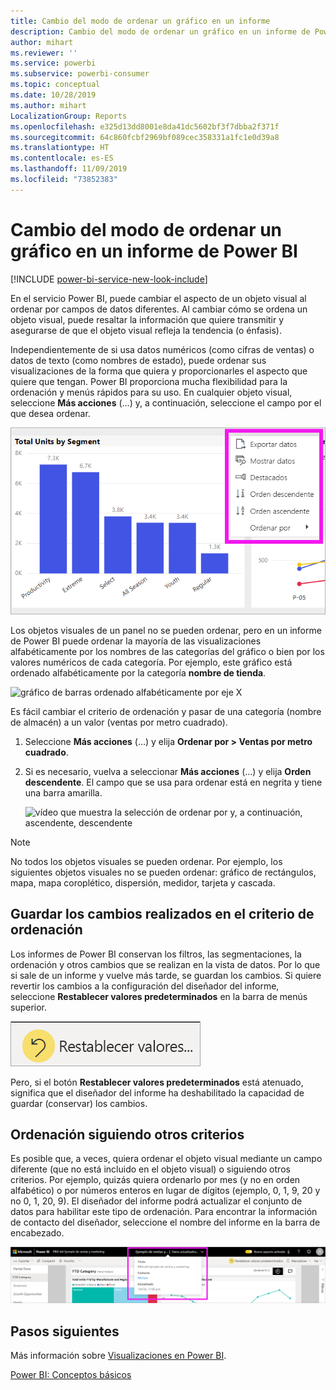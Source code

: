 ```yaml
---
title: Cambio del modo de ordenar un gráfico en un informe
description: Cambio del modo de ordenar un gráfico en un informe de Power BI
author: mihart
ms.reviewer: ''
ms.service: powerbi
ms.subservice: powerbi-consumer
ms.topic: conceptual
ms.date: 10/28/2019
ms.author: mihart
LocalizationGroup: Reports
ms.openlocfilehash: e325d13dd8001e8da41dc5602bf3f7dbba2f371f
ms.sourcegitcommit: 64c860fcbf2969bf089cec358331a1fc1e0d39a8
ms.translationtype: HT
ms.contentlocale: es-ES
ms.lasthandoff: 11/09/2019
ms.locfileid: "73852383"
---
```

# <a name="change-how-a-chart-is-sorted-in-a-power-bi-report"></a>Cambio del modo de ordenar un gráfico en un informe de Power BI

[!INCLUDE [power-bi-service-new-look-include](../includes/power-bi-service-new-look-include.md)]

En el servicio Power BI, puede cambiar el aspecto de un objeto visual al ordenar por campos de datos diferentes. Al cambiar cómo se ordena un objeto visual, puede resaltar la información que quiere transmitir y asegurarse de que el objeto visual refleja la tendencia (o énfasis).

Independientemente de si usa datos numéricos (como cifras de ventas) o datos de texto (como nombres de estado), puede ordenar sus visualizaciones de la forma que quiera y proporcionarles el aspecto que quiere que tengan. Power BI proporciona mucha flexibilidad para la ordenación y menús rápidos para su uso. En cualquier objeto visual, seleccione **Más acciones** (...) y, a continuación, seleccione el campo por el que desea ordenar.

![gráfico de barras ordenado alfabéticamente por eje X](media/end-user-change-sort/power-bi-more-actions.png)

Los objetos visuales de un panel no se pueden ordenar, pero en un informe de Power BI puede ordenar la mayoría de las visualizaciones alfabéticamente por los nombres de las categorías del gráfico o bien por los valores numéricos de cada categoría. Por ejemplo, este gráfico está ordenado alfabéticamente por la categoría **nombre de tienda**.

![gráfico de barras ordenado alfabéticamente por eje X](media/end-user-change-sort/pbi-chartsortcategory.png)

Es fácil cambiar el criterio de ordenación y pasar de una categoría (nombre de almacén) a un valor (ventas por metro cuadrado).

1. Seleccione **Más acciones** (…) y elija **Ordenar por > Ventas por metro cuadrado**.
2. Si es necesario, vuelva a seleccionar **Más acciones** (...) y elija **Orden descendente**. El campo que se usa para ordenar está en negrita y tiene una barra amarilla.

   ![vídeo que muestra la selección de ordenar por y, a continuación, ascendente, descendente](media/end-user-change-sort/sort.gif)

> [!NOTE]
> No todos los objetos visuales se pueden ordenar. Por ejemplo, los siguientes objetos visuales no se pueden ordenar: gráfico de rectángulos, mapa, mapa coroplético, dispersión, medidor, tarjeta y cascada.

## <a name="saving-changes-you-make-to-sort-order"></a>Guardar los cambios realizados en el criterio de ordenación
Los informes de Power BI conservan los filtros, las segmentaciones, la ordenación y otros cambios que se realizan en la vista de datos. Por lo que si sale de un informe y vuelve más tarde, se guardan los cambios.  Si quiere revertir los cambios a la configuración del diseñador del informe, seleccione **Restablecer valores predeterminados** en la barra de menús superior. 

![ordenación persistente](media/end-user-change-sort/power-bi-reset.png)

Pero, si el botón **Restablecer valores predeterminados** está atenuado, significa que el diseñador del informe ha deshabilitado la capacidad de guardar (conservar) los cambios.

<a name="other"></a>
## <a name="sorting-using-other-criteria"></a>Ordenación siguiendo otros criterios
Es posible que, a veces, quiera ordenar el objeto visual mediante un campo diferente (que no está incluido en el objeto visual) o siguiendo otros criterios.  Por ejemplo, quizás quiera ordenarlo por mes (y no en orden alfabético) o por números enteros en lugar de dígitos (ejemplo, 0, 1, 9, 20 y no 0, 1, 20, 9).  El diseñador del informe podrá actualizar el conjunto de datos para habilitar este tipo de ordenación. Para encontrar la información de contacto del diseñador, seleccione el nombre del informe en la barra de encabezado.

![Elemento desplegable que muestra la información de contacto](media/end-user-change-sort/power-bi-contact.png)

## <a name="next-steps"></a>Pasos siguientes
Más información sobre [Visualizaciones en Power BI](end-user-visualizations.md).

[Power BI: Conceptos básicos](end-user-basic-concepts.md)
